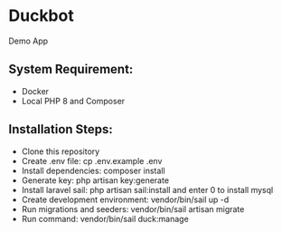 # Duckbot

Demo App

## System Requirement:

* Docker
* Local PHP 8 and Composer

## Installation Steps:

* Clone this repository
* Create .env file: cp .env.example .env
* Install dependencies: composer install
* Generate key: php artisan key:generate
* Install laravel sail: php artisan sail:install and enter 0 to install mysql
* Create development environment: vendor/bin/sail up -d
* Run migrations and seeders: vendor/bin/sail artisan migrate
*  Run command: vendor/bin/sail duck:manage
